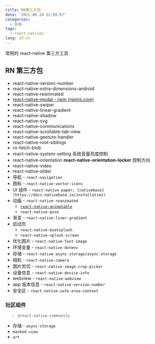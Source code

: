 ```yaml
---
title: RN第三方包
date: '2021-06-24 22:08:07'
categories:
  - 前端
tags:
  - react-natives
lang: zh-cn
---
```


常用的 react-native 第三方工具

## RN 第三方包

- react-native-version-number
- react-native-extra-dimensions-android
- react-native-reanimated
- [react-native-modal - npm (npmjs.com)](https://www.npmjs.com/package/react-native-modal)
- react-native-swiper
- react-native-linear-gradient
- react-native-shadow
- react-native-svg
- react-native-communications
- react-native-scrollable-tab-view
- react-native-gesture-handler
- react-native-root-siblings
- rn-fetch-blob
- react-native-system-setting 系统音量亮度控制
- react-native-orientation **react-native-orientation-locker** 控制方向
- react-native-video
- react-native-silder
- 导航 - `react-navigation`
- 图标 - `react-native-vector-icons`
- UI 组件 - `react-native-paper`、`[nativebase](https://docs.nativebase.io/installation)`
- 动画 - `react-native-reanimated`
  - [`react-native-animatable`](https://github.com/oblador/react-native-animatable)
  - `react-native-pose`
- 渐变 - `react-native-liner-gradient`
- 启动页
  - `react-native-bootsplash`
  - `react-native-splash-screen`
- 优化图片 - `react-native-fast-image`
- 环境变量 - `react-native-dotenv`
- 存储 - `react-native-async-storage/async-storage`
- 相机 - `react-native-camera`
- 图片剪切 - `react-native-image-crop-picker`
- 设备信息 - `react-native-device-info`
- webview - `react-native-webview`
- app 版本信息 - `react-native-version-number`
- 安全区 - `react-native-safe-area-context`

### 社区组件

> `@react-native-community`

- 存储 - `async-storage`
- `masked-view`
- `art`
